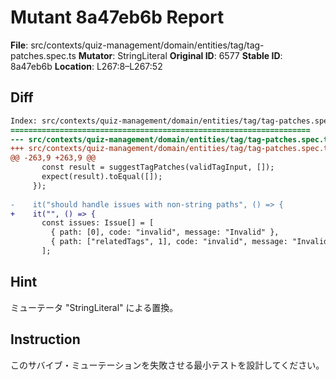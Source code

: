 # Mutant 8a47eb6b Report

**File**: src/contexts/quiz-management/domain/entities/tag/tag-patches.spec.ts
**Mutator**: StringLiteral
**Original ID**: 6577
**Stable ID**: 8a47eb6b
**Location**: L267:8–L267:52

## Diff

```diff
Index: src/contexts/quiz-management/domain/entities/tag/tag-patches.spec.ts
===================================================================
--- src/contexts/quiz-management/domain/entities/tag/tag-patches.spec.ts	original
+++ src/contexts/quiz-management/domain/entities/tag/tag-patches.spec.ts	mutated #6577
@@ -263,9 +263,9 @@
       const result = suggestTagPatches(validTagInput, []);
       expect(result).toEqual([]);
     });
 
-    it("should handle issues with non-string paths", () => {
+    it("", () => {
       const issues: Issue[] = [
         { path: [0], code: "invalid", message: "Invalid" },
         { path: ["relatedTags", 1], code: "invalid", message: "Invalid" },
       ];
```

## Hint

ミューテータ "StringLiteral" による置換。

## Instruction

このサバイブ・ミューテーションを失敗させる最小テストを設計してください。
